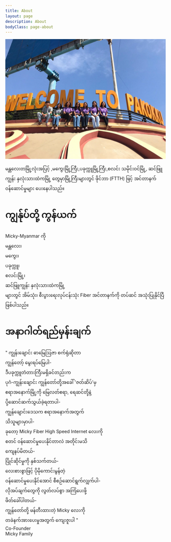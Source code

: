 ```yaml
---
title: About
layout: page
description: About
bodyClass: page-about
---
```


![Accounting Services](/images/groupphoto.jpg)

မန္တလေးတမြို့လုံးအပြင့် ,မကွေးမြို့ကြီး,ပခုက္ကူမြို့ကြီး,စလင်း သမိုင်းဝင်မြို့, ဆင်ဖြူကျွန်း နှလုံးသားထဲကမြို့ တွေမှာမြို့ကြီးများတွင် ဖိုင်ဘာ (FTTH) ဖြင့် အင်တာနက်ဝန်ဆောင်မှုများ ပေးနေပါသည်။

# ကျွန်ုပ်တို့ ကွန်ယက်

Micky-Myanmar ကို   
မန္တလေး၊   
မကွေး၊   
ပခုက္ကူ၊   
စလင်းမြို့၊   
ဆင်ဖြူကျွန်း နှလုံးသားထဲကမြို့   
များတွင် အိမ်သုံး၊ စီးပွားရေးလုပ်ငန်းသုံး Fiber အင်တာနက်ကို တပ်ဆင် အသုံးပြုနိုင်ပြီဖြစ်ပါသည်။   

# အနာဂါတ်ရည်မှန်းချက်

" ကျွန်းချောင်း ဓာမြေဩဇာ စက်ရုံဆိုတာ   
ကျွန်တော့် မွေးရပ်မြေပါ-   
ဒီပခုက္ကူတံတားကြီးမရှိခင်တည်းက   
ပုဂံ-ကျွန်းချောင်း ကျွန်တော်တို့အခေါ် 'ဇတ်ဆိပ်'မှ   
ဧရာအနောက်မြို့ကို မြေလတ်ဧရာ, ရေဆင်တို့နဲ့   
ပို့ဆောင်ဆက်သွယ်ခဲ့ရတာပါ-   
ကျွန်ချောင်းဒေသက ဧရာအနောက်အတွက်   
သိသူများမှာပါ-   
ခုတော့ Micky Fiber High Speed Internet လေးကို   
စတင် ဝန်ဆောင်မှုပေးနိုင်တာလဲ အတိုင်းမသိ   
ကျေနပ်မိတယ်-   
ပြိုင်ဆိုင်မှုကို နှစ်သက်တယ်-   
လေးစားစွာဖြင့် ပိုမိုကောင်းမွန်တဲ့   
ဝန်ဆောင်မှုပေးနိုင်အောင် စီစဉ်ဆောင်ရွက်လျှက်ပါ-   
လိုအပ်ချက်တွေကို လွတ်လပ်စွာ အကြံပေးဖို့   
ဖိတ်ခေါ်ပါတယ်-   
ကျွန်တော်တို့ ဖန်တီးထားတဲ့ Micky လေးကို   
တခဲနက်အားပေးမှုအတွက် ကျေးဇူးပါ "   
Co-Founder   
Micky Family   
